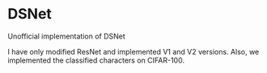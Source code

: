 # DSNet
Unofficial implementation of DSNet

I have only modified ResNet and implemented V1 and V2 versions. Also, we implemented the classified characters on CIFAR-100.